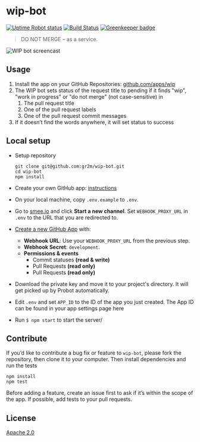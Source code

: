 # wip-bot

[![Uptime Robot status](https://img.shields.io/uptimerobot/status/m779429441-a6394a1f5546b634ac6b52f8.svg)](https://stats.uptimerobot.com/Dq46zf6PY) [![Build Status](https://travis-ci.org/gr2m/wip-bot.svg?branch=master)](https://travis-ci.org/gr2m/wip-bot) [![Greenkeeper badge](https://badges.greenkeeper.io/gr2m/wip-bot.svg)](https://greenkeeper.io/)

> DO NOT MERGE – as a service.

![WIP bot screencast](assets/wip.gif)

## Usage

1. Install the app on your GitHub Repositories: [github.com/apps/wip](https://github.com/apps/wip)
2. The WIP bot sets status of the request title to pending if it finds  "wip", "work in progress" or "do not merge" (not case-sensitive) in
   1. The pull request title
   2. One of the pull request labels
   3. One of the pull request commit messages
3. If it doesn’t find the words anywhere, it will set status to success

## Local setup

- Setup repository

  ```
  git clone git@github.com:gr2m/wip-bot.git
  cd wip-bot
  npm install
  ```
- Create your own GitHub app: [instructions](https://probot.github.io/docs/development/#configure-a-github-app)
- On your local machine, copy `.env.example` to `.env`.
- Go to [smee.io](https://smee.io) and click **Start a new channel**. Set `WEBHOOK_PROXY_URL` in `.env` to the URL that you are redirected to.
- [Create a new GitHub App](https://github.com/settings/apps/new) with:
  - **Webhook URL**: Use your `WEBHOOK_PROXY_URL` from the previous step.
  - **Webhook Secret**: `development`.
  - **Permissions & events**
    - Commit statuses **(read & write)**
    - Pull Requests **(read only)**
    - Pull Requests **(read only)**
- Download the private key and move it to your project's directory. It will get picked up by Probot automatically.
- Edit `.env` and set `APP_ID` to the ID of the app you just created. The App ID can be found in your app settings page here
- Run `$ npm start` to start the server/

## Contribute

If you’d like to contribute a bug fix or feature to `wip-bot`, please fork the repository, then clone it to your computer. Then install dependencies and run the tests

```
npm install
npm test
```

Before adding a feature, create an issue first to ask if it’s within the scope of the app. If possible, add tests to your pull requests.

## License

[Apache 2.0](LICENSE)
